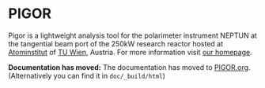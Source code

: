 # PIGOR

Pigor is a lightweight analysis tool for the polarimeter instrument NEPTUN at the tangential beam port of the 250kW research reactor hosted at [Atominstitut](https://ati.tuwien.ac.at/startseite/) of [TU Wien](https://www.tuwien.ac.at/), Austria. For more information visit [our homepage](http://www.neutroninterferometry.com/).

**Documentation has moved:** The documentation has moved to [PIGOR.org](http://www.pigor.org/). (Alternatively you can find it in `doc/_build/html`)
